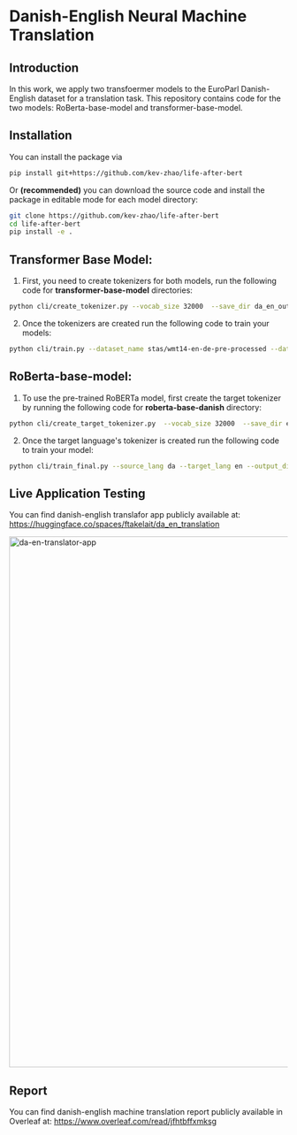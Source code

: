 # Danish-English Neural Machine Translation

## Introduction

In this work, we apply two transfoermer models to the EuroParl Danish-English dataset for a translation task. This repository contains code for the two models: RoBerta-base-model and transformer-base-model.

## Installation

You can install the package via

```bash
pip install git+https://github.com/kev-zhao/life-after-bert
```

Or **(recommended)** you can download the source code and install the package in editable mode for each model directory:

```bash
git clone https://github.com/kev-zhao/life-after-bert
cd life-after-bert
pip install -e .
```

## Transformer Base Model:

1. First, you need to create tokenizers for both models, run the following code for **transformer-base-model** directories:

```bash
python cli/create_tokenizer.py --vocab_size 32000  --save_dir da_en_output_dir --source_lang da --target_lang en`
```

2. Once the tokenizers are created run the following code to train your models: 
```bash
python cli/train.py --dataset_name stas/wmt14-en-de-pre-processed --dataset_config ende --source_lang en --target_lang de --output_dir en_de_output_dir --batch_size 32 --num_warmup_steps 5000 --learning_rate 3e-4 --num_train_epochs 1 --eval_every 5000
```

## RoBerta-base-model:

1. To use the pre-trained RoBERTa model, first create the target tokenizer by running the following code for **roberta-base-danish** directory: 
```bash
python cli/create_target_tokenizer.py  --vocab_size 32000  --save_dir en_output_dir --target_lang en
```

2. Once the target language's tokenizer is created run the following code to train your model: 
```bash
python cli/train_final.py --source_lang da --target_lang en --output_dir en_output_dir --batch_size 32 --num_warmup_steps 5000 --learning_rate 3e-4 --num_train_epochs 1 --eval_every 5000
```

## Live Application Testing
You can find danish-english translafor app publicly available at: https://huggingface.co/spaces/ftakelait/da_en_translation

<img width="960" alt="da-en-translator-app" src="https://user-images.githubusercontent.com/30809571/167060924-7b5d314c-d716-4edc-9c26-53db42e94379.png">


## Report
You can find danish-english machine translation report publicly available in Overleaf at: https://www.overleaf.com/read/jfhtbffxmksg 
